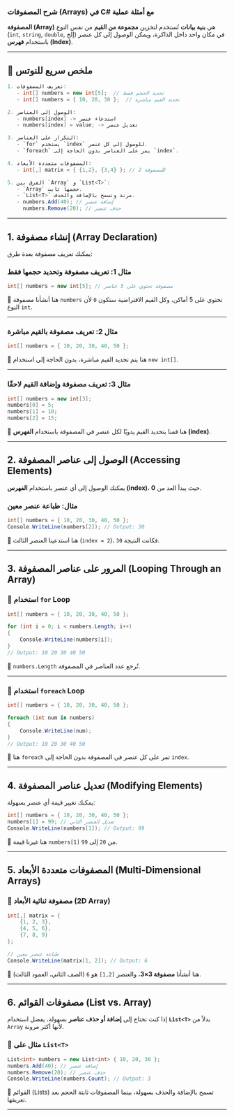 ### **شرح المصفوفات (Arrays) في C# مع أمثلة عملية**

**المصفوفة (Array)** هي **بنية بيانات** تُستخدم لتخزين **مجموعة من القيم** من نفس النوع (`int`, `string`, `double`, إلخ) في مكان واحد داخل الذاكرة، ويمكن الوصول إلى كل عنصر باستخدام **فهرس (Index)**.

---
## **📌 ملخص سريع للنوتس**

```c#
1. تعريف المصفوفات:
   - int[] numbers = new int[5];  // تحديد الحجم فقط
   - int[] numbers = { 10, 20, 30 };  // تحديد القيم مباشرة

2. الوصول إلى العناصر:
   - numbers[index] -> استدعاء عنصر
   - numbers[index] = value; -> تعديل عنصر

3. التكرار على العناصر:
   - `for` يستخدم `index` للوصول إلى كل عنصر.
   - `foreach` يمر على العناصر بدون الحاجة إلى `index`.

4. المصفوفات متعددة الأبعاد:
   - int[,] matrix = { {1,2}, {3,4} }; // مصفوفة 2D

5. الفرق بين `Array` و `List<T>`:
   - `Array` حجمها ثابت.
   - `List<T>` مرنة وتسمح بالإضافة والحذف.
   - numbers.Add(40); // إضافة عنصر
	 numbers.Remove(20); // حذف عنصر

```

---


## **1. إنشاء مصفوفة (Array Declaration)**

يمكنك تعريف مصفوفة بعدة طرق:

### **مثال 1: تعريف مصفوفة وتحديد حجمها فقط**

```csharp
int[] numbers = new int[5]; // مصفوفة تحتوي على 5 عناصر
```

🔹 هنا أنشأنا مصفوفة `numbers` تحتوي على 5 أماكن، وكل القيم الافتراضية ستكون `0` لأن النوع `int`.

---

### **مثال 2: تعريف مصفوفة بالقيم مباشرة**

```csharp
int[] numbers = { 10, 20, 30, 40, 50 };
```

🔹 هنا يتم تحديد القيم مباشرة، بدون الحاجة إلى استخدام `new int[]`.

---

### **مثال 3: تعريف مصفوفة وإضافة القيم لاحقًا**

```csharp
int[] numbers = new int[3];
numbers[0] = 5;
numbers[1] = 10;
numbers[2] = 15;
```

🔹 هنا قمنا بتحديد القيم يدويًا لكل عنصر في المصفوفة باستخدام **الفهرس (index)**.

---

## **2. الوصول إلى عناصر المصفوفة (Accessing Elements)**

يمكنك الوصول إلى أي عنصر باستخدام **الفهرس (index)**، حيث يبدأ العد من **0**.

### **مثال: طباعة عنصر معين**

```csharp
int[] numbers = { 10, 20, 30, 40, 50 };
Console.WriteLine(numbers[2]); // Output: 30
```

🔹 هنا استدعينا العنصر الثالث (`index = 2`)، فكانت النتيجة `30`.

---

## **3. المرور على عناصر المصفوفة (Looping Through an Array)**

### **📌 استخدام `for` Loop**

```csharp
int[] numbers = { 10, 20, 30, 40, 50 };

for (int i = 0; i < numbers.Length; i++)
{
    Console.WriteLine(numbers[i]);
}
// Output: 10 20 30 40 50
```

🔹 `numbers.Length` تُرجع عدد العناصر في المصفوفة.

---

### **📌 استخدام `foreach` Loop**

```csharp
int[] numbers = { 10, 20, 30, 40, 50 };

foreach (int num in numbers)
{
    Console.WriteLine(num);
}
// Output: 10 20 30 40 50
```

🔹 هنا `foreach` تمر على كل عنصر في المصفوفة بدون الحاجة إلى `index`.

---

## **4. تعديل عناصر المصفوفة (Modifying Elements)**

يمكنك تغيير قيمة أي عنصر بسهولة:

```csharp
int[] numbers = { 10, 20, 30, 40, 50 };
numbers[1] = 99; // تعديل العنصر الثاني
Console.WriteLine(numbers[1]); // Output: 99
```

🔹 هنا غيرنا قيمة `numbers[1]` من `20` إلى `99`.

---

## **5. المصفوفات متعددة الأبعاد (Multi-Dimensional Arrays)**

### **📌 مصفوفة ثنائية الأبعاد (2D Array)**

```csharp
int[,] matrix = {
    {1, 2, 3},
    {4, 5, 6},
    {7, 8, 9}
};

// طباعة عنصر معين
Console.WriteLine(matrix[1, 2]); // Output: 6
```

🔹 هنا أنشأنا **مصفوفة 3×3**، والعنصر `[1,2]` هو `6` (الصف الثاني، العمود الثالث).

---

## **6. مصفوفات القوائم (List vs. Array)**

إذا كنت تحتاج إلى **إضافة أو حذف عناصر** بسهولة، يفضل استخدام **`List<T>`** بدلاً من `Array` لأنها أكثر مرونة.

### **📌 مثال على `List<T>`**

```csharp
List<int> numbers = new List<int> { 10, 20, 30 };
numbers.Add(40); // إضافة عنصر
numbers.Remove(20); // حذف عنصر
Console.WriteLine(numbers.Count); // Output: 3
```

🔹 القوائم (Lists) تسمح بالإضافة والحذف بسهولة، بينما المصفوفات ثابتة الحجم بعد تعريفها.

---

